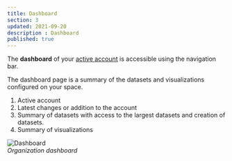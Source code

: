 ```yaml
---
title: Dashboard
section: 3
updated: 2021-09-20
description : Dashboard
published: true
---
```


The **dashboard** of your [active account](./user-guide-backoffice/organisation) is accessible using the navigation bar.


The dashboard page is a summary of the datasets and visualizations configured on your space.  

1. Active account
2. Latest changes or addition to the account
3. Summary of datasets with access to the largest datasets and creation of datasets.
4. Summary of visualizations

![Dashboard](./images/user-guide-backoffice/dashboard.jpg)  
*Organization dashboard*
